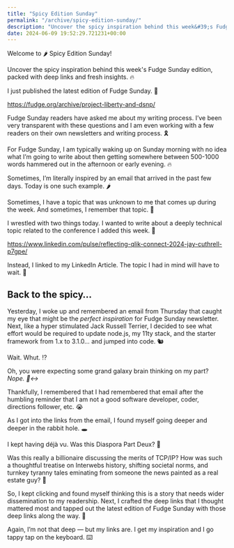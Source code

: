 ```yaml
---
title: "Spicy Edition Sunday"
permalink: "/archive/spicy-edition-sunday/"
description: "Uncover the spicy inspiration behind this week&#39;s Fudge Sunday edition, packed with deep links and fresh insights. 🔥"
date: 2024-06-09 19:52:29.721231+00:00
---
```


<p>Welcome to 🌶️ Spicy Edition Sunday!</p><p>Uncover the spicy inspiration behind this week's Fudge Sunday edition, packed with deep links and fresh insights. 🔥</p><p>I just published the latest edition of Fudge Sunday. 🚀</p><p><a target="_blank" rel="noopener noreferrer nofollow" href="https://fudge.org/archive/project-liberty-and-dsnp/">https://fudge.org/archive/project-liberty-and-dsnp/</a></p><p>Fudge Sunday readers have asked me about my writing process. I’ve been very transparent with these questions and I am even working with a few readers on their own newsletters and writing process. 🎗️</p><p>For Fudge Sunday, I am typically waking up on Sunday morning with no idea what I’m going to write about then getting somewhere between 500-1000 words hammered out in the afternoon or early evening. 🔥</p><p>Sometimes, I’m literally inspired by an email that arrived in the past few days. Today is one such example. 🌶️</p><p>Sometimes, I have a topic that was unknown to me that comes up during the week. And sometimes, I remember that topic. 🤞</p><p>I wrestled with two things today. I wanted to write about a deeply technical topic related to the conference I added this week. 🤨</p><p><a target="_blank" rel="noopener noreferrer nofollow" href="https://www.linkedin.com/pulse/reflecting-qlik-connect-2024-jay-cuthrell-p7gpe/">https://www.linkedin.com/pulse/reflecting-qlik-connect-2024-jay-cuthrell-p7gpe/</a></p><p>Instead, I linked to my LinkedIn Article. The topic I had in mind will have to wait. 🫷</p><h2>Back to the spicy…</h2><p>Yesterday, I woke up and remembered an email from Thursday that caught my eye that might be the <em>perfect inspiration</em> for Fudge Sunday newsletter. Next, like a hyper stimulated Jack Russell Terrier, I decided to see what effort would be required to update node.js, my 11ty stack, and the starter framework from 1.x to 3.1.0… and jumped into code. 🐿️</p><p>Wait. Whut. ⁉️</p><p>Oh, you were expecting some grand galaxy brain thinking on my part? <em>Nope. 🙂‍↔️</em></p><p>Thankfully, I remembered that I had remembered that email after the humbling reminder that I am not a good software developer, coder, directions follower, etc. 😭</p><p>As I got into the links from the email, I found myself going deeper and deeper in the rabbit hole. 🕳️</p><p>I kept having déjà vu. Was this Diaspora Part Deux? 🧐</p><p>Was this really a billionaire discussing the merits of TCP/IP? How was such a thoughtful treatise on Interwebs history, shifting societal norms, and turnkey tyranny tales eminating from someone the news painted as a real estate guy? 🤔</p><p>So, I kept clicking and found myself thinking this is a story that needs wider dissemination to my readership. Next, I crafted the deep links that I thought mattered most and tapped out the latest edition of Fudge Sunday with those deep links along the way. 🚀</p><p>Again, I’m not that deep — but my links are. I get my inspiration and I go tappy tap on the keyboard. ⌨️</p><ol class="footnotes"></ol>